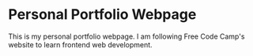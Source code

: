 # Personal Portfolio Webpage

This is my personal portfolio webpage. I am following Free Code Camp's website to learn frontend web development.
